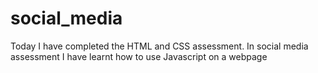 # social_media
Today I have completed the HTML and CSS assessment. In social media assessment I have learnt how to use Javascript on a webpage
